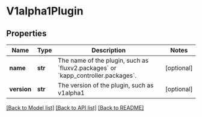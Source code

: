 # V1alpha1Plugin

## Properties
Name | Type | Description | Notes
------------ | ------------- | ------------- | -------------
**name** | **str** | The name of the plugin, such as &#x60;fluxv2.packages&#x60; or &#x60;kapp_controller.packages&#x60;. | [optional] 
**version** | **str** | The version of the plugin, such as v1alpha1 | [optional] 

[[Back to Model list]](../README.md#documentation-for-models) [[Back to API list]](../README.md#documentation-for-api-endpoints) [[Back to README]](../README.md)

